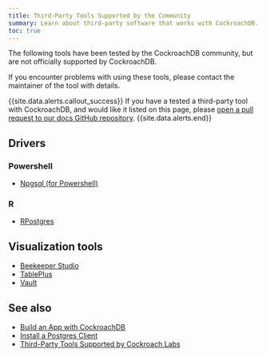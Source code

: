 ```yaml
---
title: Third-Party Tools Supported by the Community
summary: Learn about third-party software that works with CockroachDB.
toc: true
---
```


The following tools have been tested by the CockroachDB community, but are not officially supported by CockroachDB.

If you encounter problems with using these tools, please contact the maintainer of the tool with details.

{{site.data.alerts.callout_success}}
If you have a tested a third-party tool with CockroachDB, and would like it listed on this page, please [open a pull request to our docs GitHub repository](https://github.com/cockroachdb/docs/edit/master/${VERSION}/community-tooling.md).
{{site.data.alerts.end}}

## Drivers

### Powershell

- [Npgsql (for Powershell)](https://blog.ervits.com/2020/03/exploring-cockroachdb-with-jupyter.html)

### R

- [RPostgres](https://blog.ervits.com/2020/02/exploring-cockroachdb-with-r-and.html)

## Visualization tools

- [Beekeeper Studio](https://www.beekeeperstudio.io/db/cockroachdb-client/)
- [TablePlus](https://tableplus.com/blog/2018/06/best-cockroachdb-gui-client-tableplus.html)
- [Vault](https://www.vaultproject.io/docs/configuration/storage/cockroachdb.html)

## See also

- [Build an App with CockroachDB](build-an-app-with-cockroachdb.html)
- [Install a Postgres Client](install-client-drivers.html)
- [Third-Party Tools Supported by Cockroach Labs](third-party-database-tools.html)
